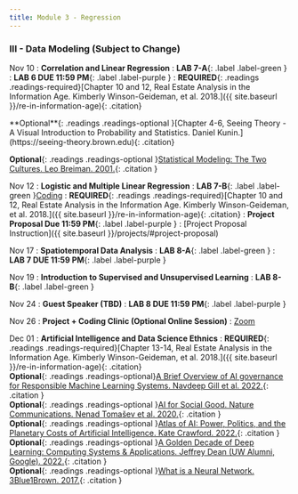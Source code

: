 ```yaml
---
title: Module 3 - Regression
---
```

<h3 style="text-align: left; font-weight: bold;">III - Data Modeling (Subject to Change)</h3> 

Nov 10
: **Correlation and Linear Regression**
: **LAB 7-A**{: .label .label-green }
: **LAB 6 DUE 11:59 PM**{: .label .label-purple }
: <!-- Readings --> **REQUIRED**{: .readings .readings-required}[Chapter 10 and 12, Real Estate Analysis in the Information Age. Kimberly Winson-Geideman, et al. 2018.]({{ site.baseurl }}/re-in-information-age){: .citation}  <br>
<!-- Readings --> **Optional**{: .readings .readings-optional }[Chapter 4-6, Seeing Theory - A Visual Introduction to Probability and Statistics. Daniel Kunin.](https://seeing-theory.brown.edu){: .citation} <br>
**Optional**{: .readings .readings-optional }[Statistical Modeling: The Two Cultures. Leo Breiman. 2001.](https://projecteuclid.org/journals/statistical-science/volume-16/issue-3/Statistical-Modeling--The-Two-Cultures-with-comments-and-a/10.1214/ss/1009213726.full){: .citation }

Nov 12
: **Logistic and Multiple Linear Regression**
: **LAB 7-B**{: .label .label-green }[Coding](#)
: <!-- Readings --> **REQUIRED**{: .readings .readings-required}[Chapter 10 and 12, Real Estate Analysis in the Information Age. Kimberly Winson-Geideman, et al. 2018.]({{ site.baseurl }}/re-in-information-age){: .citation}
: **Project Proposal Due 11:59 PM**{: .label .label-purple }
    : [Project Proposal Instruction]({{ site.baseurl }}/projects/#project-proposal)

Nov 17
: **Spatiotemporal Data Analysis**
: **LAB 8-A**{: .label .label-green }
: **LAB 7 DUE 11:59 PM**{: .label .label-purple }

Nov 19
: **Introduction to Supervised and Unsupervised Learning**
: **LAB 8-B**{: .label .label-green }

Nov 24
: **Guest Speaker (TBD)**
: **LAB 8 DUE 11:59 PM**{: .label .label-purple }

Nov 26
: **Project + Coding Clinic (Optional Online Session)**
  : [Zoom]()

Dec 01
: **Artificial Intelligence and Data Science Ethnics**
: <!-- Readings --> **REQUIRED**{: .readings .readings-required}[Chapter 13-14, Real Estate Analysis in the Information Age. Kimberly Winson-Geideman, et al. 2018.]({{ site.baseurl }}/re-in-information-age){: .citation}  <br>
**Optional**{: .readings .readings-optional}[A Brief Overview of AI governance for Responsible Machine Learning Systems. Navdeep Gill et al. 2022.](https://arxiv.org/abs/2211.13130){: .citation } <br>
**Optional**{: .readings .readings-optional }[AI for Social Good. Nature Communications. Nenad Tomašev et al. 2020.](https://doi.org/10.1038/s41467-020-15871-z){: .citation }<br>
**Optional**{: .readings .readings-optional }[Atlas of AI: Power, Politics, and the Planetary Costs of Artificial Intelligence. Kate Crawford. 2022.](https://yalebooks.yale.edu/book/9780300264630/atlas-of-ai/){: .citation } <br>
**Optional**{: .readings .readings-optional }[A Golden Decade of Deep Learning: Computing Systems & Applications. Jeffrey Dean (UW Alumni, Google). 2022.](https://direct.mit.edu/daed/article/151/2/58/110623/A-Golden-Decade-of-Deep-Learning-Computing-Systems){: .citation }<br>
**Optional**{: .readings .readings-optional }[What is a Neural Network. 3Blue1Brown. 2017.](https://www.youtube.com/watch?v=aircAruvnKk&list=PLZHQObOWTQDNU6R1_67000Dx_ZCJB-3pi){: .citation }